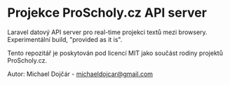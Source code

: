 # Projekce ProScholy.cz API server

Laravel datový API server pro real-time projekci textů mezi browsery.
Experimentální build, "provided as it is".

Tento repozitář je poskytován pod licencí MIT jako součást rodiny projektů ProScholy.cz.

Autor: Michael Dojčár - michaeldojcar@gmail.com
